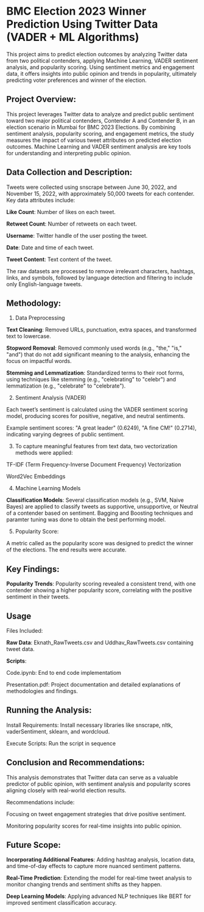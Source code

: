 # BMC Election 2023 Winner Prediction Using Twitter Data (VADER + ML Algorithms)

This project aims to predict election outcomes by analyzing Twitter data from two political contenders, applying Machine Learning, VADER sentiment analysis, and popularity scoring. Using sentiment metrics and engagement data, it offers insights into public opinion and trends in popularity, ultimately predicting voter preferences and winner of the election.

## Project Overview:

This project leverages Twitter data to analyze and predict public sentiment toward two major political contenders, Contender A and Contender B, in an election scenario in Mumbai for BMC 2023 Elections. By combining sentiment analysis, popularity scoring, and engagement metrics, the study measures the impact of various tweet attributes on predicted election outcomes. Machine Learning and VADER sentiment analysis are key tools for understanding and interpreting public opinion.

## Data Collection and Description:

Tweets were collected using snscrape between June 30, 2022, and November 15, 2022, with approximately 50,000 tweets for each contender. Key data attributes include:

__Like Count__: Number of likes on each tweet.

__Retweet Count__: Number of retweets on each tweet.

__Username__: Twitter handle of the user posting the tweet.

__Date__: Date and time of each tweet.

__Tweet Content__: Text content of the tweet.

The raw datasets are processed to remove irrelevant characters, hashtags, links, and symbols, followed by language detection and filtering to include only English-language tweets.

## Methodology:

1. Data Preprocessing

__Text Cleaning__: Removed URLs, punctuation, extra spaces, and transformed text to lowercase.

__Stopword Removal__: Removed commonly used words (e.g., "the," "is," "and") that do not add significant meaning to the analysis, enhancing the focus on impactful words.

__Stemming and Lemmatization__: Standardized terms to their root forms, using techniques like stemming (e.g., "celebrating" to "celebr") and lemmatization (e.g., "celebrate" to "celebrate").

2. Sentiment Analysis (VADER)

Each tweet’s sentiment is calculated using the VADER sentiment scoring model, producing scores for positive, negative, and neutral sentiments.

Example sentiment scores: "A great leader" (0.6249), "A fine CM!" (0.2714), indicating varying degrees of public sentiment.

3. To capture meaningful features from text data, two vectorization methods were applied:

TF-IDF (Term Frequency-Inverse Document Frequency) Vectorization

Word2Vec Embeddings

4. Machine Learning Models

__Classification Models__: Several classification models (e.g., SVM, Naive Bayes) are applied to classify tweets as supportive, unsupportive, or Neutral of a contender based on sentiment.
Bagging and Boosting techniques and paramter tuning was done to obtain the best performing model.

5. Popularity Score:

A metric called as the popularity score was designed to predict the winner of the elections. The end results were accurate. 

## Key Findings:

__Popularity Trends__: Popularity scoring revealed a consistent trend, with one contender showing a higher popularity score, correlating with the positive sentiment in their tweets.


## Usage

Files Included:

__Raw Data__: Eknath_RawTweets.csv and Uddhav_RawTweets.csv containing tweet data.

__Scripts__:

Code.ipynb: End to end code implementatiom

Presentation.pdf: Project documentation and detailed explanations of methodologies and findings.

## Running the Analysis:

Install Requirements: Install necessary libraries like snscrape, nltk, vaderSentiment, sklearn, and wordcloud.

Execute Scripts: Run the script in sequence 

## Conclusion and Recommendations:

This analysis demonstrates that Twitter data can serve as a valuable predictor of public opinion, with sentiment analysis and popularity scores aligning closely with real-world election results. 

Recommendations include:

Focusing on tweet engagement strategies that drive positive sentiment.

Monitoring popularity scores for real-time insights into public opinion.

## Future Scope:

__Incorporating Additional Features__: Adding hashtag analysis, location data, and time-of-day effects to capture more nuanced sentiment patterns.

__Real-Time Prediction__: Extending the model for real-time tweet analysis to monitor changing trends and sentiment shifts as they happen.

__Deep Learning Models__: Applying advanced NLP techniques like BERT for improved sentiment classification accuracy.

